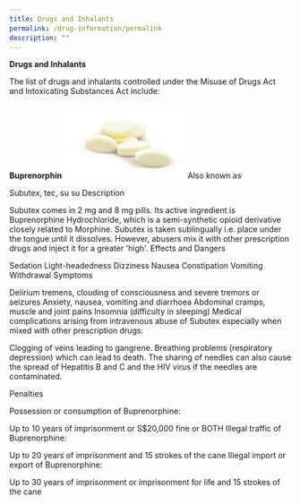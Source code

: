 ```yaml
---
title: Drugs and Inhalants
permalink: /drug-information/permalink
description: ""
---
```

**Drugs and Inhalants**

The list of drugs and inhalants controlled under the Misuse of Drugs Act and Intoxicating Substances Act include:

**Buprenorphin**
![](/images/Buprenorphine.jpg) Also known as

Subutex, tec, su su
Description

Subutex comes in 2 mg and 8 mg pills. Its active ingredient is Buprenorphine Hydrochloride, which is a semi-synthetic opioid derivative closely related to Morphine.
Subutex is taken sublingually i.e. place under the tongue until it dissolves. However, abusers mix it with other prescription drugs and inject it for a greater 'high'.
Effects and Dangers

Sedation
Light-headedness
Dizziness
Nausea
Constipation
Vomiting
Withdrawal Symptoms

Delirium tremens, clouding of consciousness and severe tremors or seizures
Anxiety, nausea, vomiting and diarrhoea
Abdominal cramps, muscle and joint pains
Insomnia (difficulty in sleeping)
Medical complications arising from intravenous abuse of Subutex especially when mixed with other prescription drugs:

Clogging of veins leading to gangrene.
Breathing problems (respiratory depression) which can lead to death.
The sharing of needles can also cause the spread of Hepatitis B and C and the HIV virus if the needles are contaminated.

Penalties

Possession or consumption of Buprenorphine:

Up to 10 years of imprisonment or S$20,000 fine or BOTH
Illegal traffic of Buprenorphine:

Up to 20 years of imprisonment and 15 strokes of the cane
Illegal import or export of Buprenorphine:

Up to 30 years of imprisonment or imprisonment for life and 15 strokes of the cane